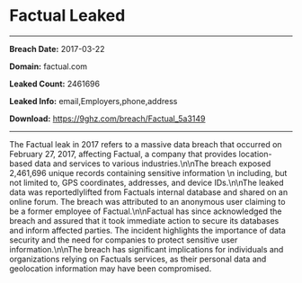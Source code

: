 # Factual Leaked

------------
**Breach Date:** 2017-03-22

**Domain:** factual.com

**Leaked Count:** 2461696

**Leaked Info:** email,Employers,phone,address

**Download:** https://9ghz.com/breach/Factual_5a3149

------------
The Factual leak in 2017 refers to a massive data breach that occurred on February 27, 2017, affecting Factual, a company that provides location-based data and services to various industries.\n\nThe breach exposed 2,461,696 unique records containing sensitive information \n including, but not limited to, GPS coordinates, addresses, and device IDs.\n\nThe leaked data was reportedlylifted from Factuals internal database and shared on an online forum. The breach was attributed to an anonymous user claiming to be a former employee of Factual.\n\nFactual has since acknowledged the breach and assured that it took immediate action to secure its databases and inform affected parties. The incident highlights the importance of data security and the need for companies to protect sensitive user information.\n\nThe breach has significant implications for individuals and organizations relying on Factuals services, as their personal data and geolocation information may have been compromised.
